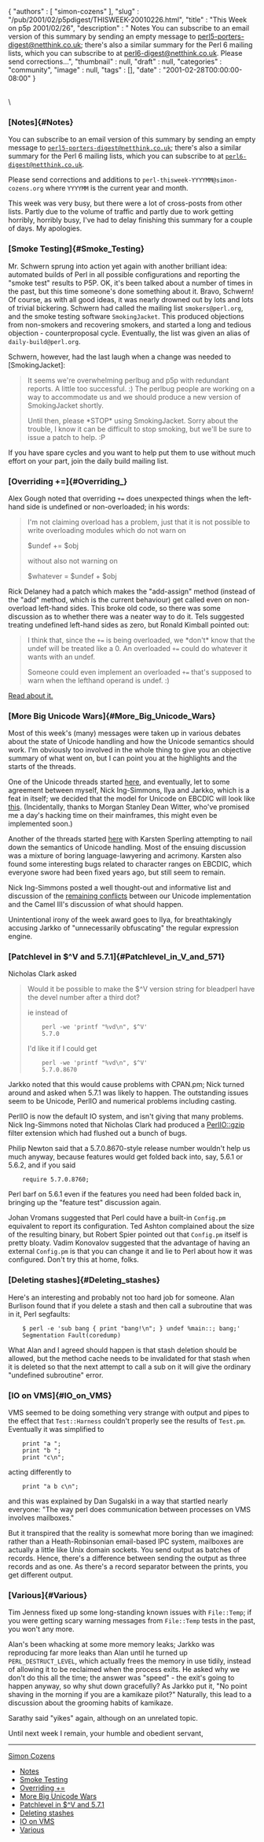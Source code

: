 {
   "authors" : [
      "simon-cozens"
   ],
   "slug" : "/pub/2001/02/p5pdigest/THISWEEK-20010226.html",
   "title" : "This Week on p5p 2001/02/26",
   "description" : " Notes You can subscribe to an email version of this summary by sending an empty message to perl5-porters-digest@netthink.co.uk; there's also a similar summary for the Perl 6 mailing lists, which you can subscribe to at perl6-digest@netthink.co.uk. Please send corrections...",
   "thumbnail" : null,
   "draft" : null,
   "categories" : "community",
   "image" : null,
   "tags" : [],
   "date" : "2001-02-28T00:00:00-08:00"
}





\
\

### [Notes]{#Notes}

You can subscribe to an email version of this summary by sending an
empty message to
[`perl5-porters-digest@netthink.co.uk`](mailto:perl5-porters-digest@netthink.co.uk);
there's also a similar summary for the Perl 6 mailing lists, which you
can subscribe to at
[`perl6-digest@netthink.co.uk`](mailto:perl6-digest@netthink.co.uk).

Please send corrections and additions to
`perl-thisweek-YYYYMM@simon-cozens.org` where `YYYYMM` is the current
year and month.

This week was very busy, but there were a lot of cross-posts from other
lists. Partly due to the volume of traffic and partly due to work
getting horribly, horribly busy, I've had to delay finishing this
summary for a couple of days. My apologies.

### [Smoke Testing]{#Smoke_Testing}

Mr. Schwern sprung into action yet again with another brilliant idea:
automated builds of Perl in all possible configurations and reporting
the "smoke test" results to P5P. OK, it's been talked about a number of
times in the past, but this time someone's done something about it.
Bravo, Schwern! Of course, as with all good ideas, it was nearly drowned
out by lots and lots of trivial bickering. Schwern had called the
mailing list `smokers@perl.org`, and the smoke testing software
`SmokingJacket`. This produced objections from non-smokers and
recovering smokers, and started a long and tedious objection -
counterproposal cycle. Eventually, the list was given an alias of
`daily-build@perl.org`.

Schwern, however, had the last laugh when a change was needed to
\[SmokingJacket\]:

> It seems we're overwhelming perlbug and p5p with redundant reports. A
> little too successful. :) The perlbug people are working on a way to
> accommodate us and we should produce a new version of SmokingJacket
> shortly.
>
> Until then, please \*STOP\* using SmokingJacket. Sorry about the
> trouble, I know it can be difficult to stop smoking, but we'll be sure
> to issue a patch to help. :P

If you have spare cycles and you want to help put them to use without
much effort on your part, join the daily build mailing list.

### [Overriding +=]{#Overriding_}

Alex Gough noted that overriding `+=` does unexpected things when the
left-hand side is undefined or non-overloaded; in his words:

> I'm not claiming overload has a problem, just that it is not possible
> to write overloading modules which do not warn on
>
> \$undef += \$obj
>
> without also not warning on
>
> \$whatever = \$undef + \$obj

Rick Delaney had a patch which makes the "add-assign" method (instead of
the "add" method, which is the current behaviour) get called even on
non-overload left-hand sides. This broke old code, so there was some
discussion as to whether there was a neater way to do it. Tels suggested
treating undefined left-hand sides as zero, but Ronald Kimball pointed
out:

> I think that, since the `+=` is being overloaded, we \*don't\* know
> that the undef will be treated like a 0. An overloaded `+=` could do
> whatever it wants with an undef.
>
> Someone could even implement an overloaded `+=` that's supposed to
> warn when the lefthand operand is undef. :)

[Read about
it.](http://www.xray.mpe.mpg.de/mailing-lists/perl5-porters/2001-02/msg00959.html)

### [More Big Unicode Wars]{#More_Big_Unicode_Wars}

Most of this week's (many) messages were taken up in various debates
about the state of Unicode handling and how the Unicode semantics should
work. I'm obviously too involved in the whole thing to give you an
objective summary of what went on, but I can point you at the highlights
and the starts of the threads.

One of the Unicode threads started
[here](http://www.xray.mpe.mpg.de/mailing-lists/perl5-porters/2001-02/msg01091.html),
and eventually, let to some agreement between myself, Nick Ing-Simmons,
Ilya and Jarkko, which is a feat in itself; we decided that the model
for Unicode on EBCDIC will look like
[this](http://www.xray.mpe.mpg.de/mailing-lists/perl5-porters/2001-02/msg01259.html).
(Incidentally, thanks to Morgan Stanley Dean Witter, who've promised me
a day's hacking time on their mainframes, this might even be implemented
soon.)

Another of the threads started
[here](http://www.xray.mpe.mpg.de/mailing-lists/perl5-porters/2001-02/msg01369.html)
with Karsten Sperling attempting to nail down the semantics of Unicode
handling. Most of the ensuing discussion was a mixture of boring
language-lawyering and acrimony. Karsten also found some interesting
bugs related to character ranges on EBCDIC, which everyone swore had
been fixed years ago, but still seem to remain.

Nick Ing-Simmons posted a well thought-out and informative list and
discussion of the [remaining
conflicts](http://www.xray.mpe.mpg.de/mailing-lists/perl5-porters/2001-02/msg01563.html)
between our Unicode implementation and the Camel III's discussion of
what should happen.

Unintentional irony of the week award goes to Ilya, for breathtakingly
accusing Jarkko of "unnecessarily obfuscating" the regular expression
engine.

### [Patchlevel in \$\^V and 5.7.1]{#Patchlevel_in_V_and_571}

Nicholas Clark asked

> Would it be possible to make the \$\^V version string for bleadperl
> have the devel number after a third dot?
>
> ie instead of
>
>         perl -we 'printf "%vd\n", $^V'
>         5.7.0
>
> I'd like it if I could get
>
>         perl -we 'printf "%vd\n", $^V'
>         5.7.0.8670

Jarkko noted that this would cause problems with CPAN.pm; Nick turned
around and asked when 5.7.1 was likely to happen. The outstanding issues
seem to be Unicode, PerlIO and numerical problems including casting.

PerlIO is now the default IO system, and isn't giving that many
problems. Nick Ing-Simmons noted that Nicholas Clark had produced a
[PerlIO::gzip](http://search.cpan.org/search?dist=PerlIO-gzip) filter
extension which had flushed out a bunch of bugs.

Philip Newton said that a 5.7.0.8670-style release number wouldn't help
us much anyway, because features would get folded back into, say, 5.6.1
or 5.6.2, and if you said

        require 5.7.0.8760;

Perl barf on 5.6.1 even if the features you need had been folded back
in, bringing up the "feature test" discussion again.

Johan Vromans suggested that Perl could have a built-in `Config.pm`
equivalent to report its configuration. Ted Ashton complained about the
size of the resulting binary, but Robert Spier pointed out that
`Config.pm` itself is pretty bloaty. Vadim Konovalov suggested that the
advantage of having an external `Config.pm` is that you can change it
and lie to Perl about how it was configured. Don't try this at home,
folks.

### [Deleting stashes]{#Deleting_stashes}

Here's an interesting and probably not too hard job for someone. Alan
Burlison found that if you delete a stash and then call a subroutine
that was in it, Perl segfaults:

        $ perl -e 'sub bang { print "bang!\n"; } undef %main::; bang;'
        Segmentation Fault(coredump)

What Alan and I agreed should happen is that stash deletion should be
allowed, but the method cache needs to be invalidated for that stash
when it is deleted so that the next attempt to call a sub on it will
give the ordinary "undefined subroutine" error.

### [IO on VMS]{#IO_on_VMS}

VMS seemed to be doing something very strange with output and pipes to
the effect that `Test::Harness` couldn't properly see the results of
`Test.pm`. Eventually it was simplified to

        print "a ";
        print "b ";
        print "c\n";

acting differently to

        print "a b c\n";

and this was explained by Dan Sugalski in a way that startled nearly
everyone: "The way perl does communication between processes on VMS
involves mailboxes."

But it transpired that the reality is somewhat more boring than we
imagined: rather than a Heath-Robinsonian email-based IPC system,
mailboxes are actually a little like Unix domain sockets. You send
output as batches of records. Hence, there's a difference between
sending the output as three records and as one. As there's a record
separator between the prints, you get different output.

### [Various]{#Various}

Tim Jenness fixed up some long-standing known issues with `File::Temp`;
if you were getting scary warning messages from `File::Temp` tests in
the past, you won't any more.

Alan's been whacking at some more memory leaks; Jarkko was reproducing
far more leaks than Alan until he turned up `PERL_DESTRUCT_LEVEL`, which
actually frees the memory in use tidily, instead of allowing it to be
reclaimed when the process exits. He asked why we don't do this all the
time; the answer was "speed" - the exit's going to happen anyway, so why
shut down gracefully? As Jarkko put it, "No point shaving in the morning
if you are a kamikaze pilot?" Naturally, this lead to a discussion about
the grooming habits of kamikaze.

Sarathy said "yikes" again, although on an unrelated topic.

Until next week I remain, your humble and obedient servant,

------------------------------------------------------------------------

[Simon Cozens](mailto:simon@brecon.co.uk)
-   [Notes](#Notes)
-   [Smoke Testing](#Smoke_Testing)
-   [Overriding +=](#Overriding_)
-   [More Big Unicode Wars](#More_Big_Unicode_Wars)
-   [Patchlevel in \$\^V and 5.7.1](#Patchlevel_in_V_and_571)
-   [Deleting stashes](#Deleting_stashes)
-   [IO on VMS](#IO_on_VMS)
-   [Various](#Various)


